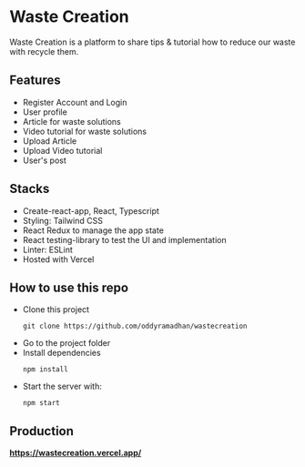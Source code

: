# Waste Creation

Waste Creation is a platform to share tips & tutorial how to reduce our waste with recycle them.

## Features

- Register Account and Login
- User profile
- Article for waste solutions
- Video tutorial for waste solutions
- Upload Article
- Upload Video tutorial
- User's post

## Stacks

- Create-react-app, React, Typescript
- Styling: Tailwind CSS
- React Redux to manage the app state
- React testing-library to test the UI and implementation
- Linter: ESLint
- Hosted with Vercel

## How to use this repo

- Clone this project
  ```
  git clone https://github.com/oddyramadhan/wastecreation
  ```
- Go to the project folder
- Install dependencies
  ```
  npm install
  ```
- Start the server with:
  ```
  npm start
  ```

## Production

<b> https://wastecreation.vercel.app/ <b>
